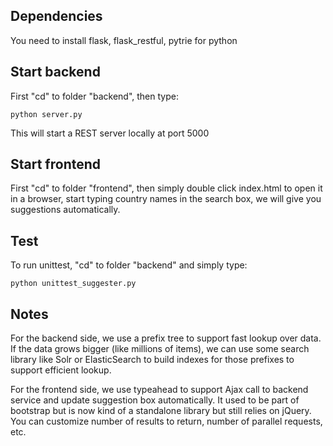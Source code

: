 ## Dependencies

You need to install flask, flask_restful, pytrie for python

## Start backend

First "cd" to folder "backend", then type:
```
python server.py
```
This will start a REST server locally at port 5000

## Start frontend

First "cd" to folder "frontend", then simply double click index.html to open it in a browser, start typing country names in the search box, we will give you suggestions automatically.

## Test

To run unittest, "cd" to folder "backend" and simply type:

```
python unittest_suggester.py
```

## Notes

For the backend side, we use a prefix tree to support fast lookup over data. If the data grows bigger (like millions of items), we can use some search library like Solr or ElasticSearch to build indexes for those prefixes to support efficient lookup.

For the frontend side, we use typeahead to support Ajax call to backend service and update suggestion box automatically. It used to be part of bootstrap but is now kind of a standalone library but still relies on jQuery. You can customize number of results to return, number of parallel requests, etc.